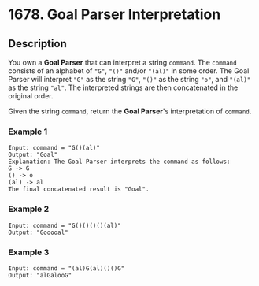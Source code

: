 # 1678. Goal Parser Interpretation

## Description

You own a **Goal Parser** that can interpret a string `command`. The `command` consists of an alphabet of `"G"`, `"()"` and/or `"(al)"` in some order. The Goal Parser will interpret `"G"` as the string `"G"`, `"()"` as the string `"o"`, and `"(al)"` as the string `"al"`. 
The interpreted strings are then concatenated in the original order.

Given the string `command`, return the **Goal Parser**'s interpretation of `command`.

### Example 1

```
Input: command = "G()(al)"
Output: "Goal"
Explanation: The Goal Parser interprets the command as follows:
G -> G
() -> o
(al) -> al
The final concatenated result is "Goal".
```
### Example 2
```
Input: command = "G()()()()(al)"
Output: "Gooooal"
```
### Example 3
```
Input: command = "(al)G(al)()()G"
Output: "alGalooG"
```
